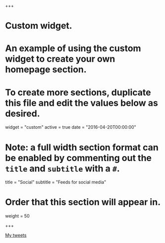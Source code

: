 +++
# Custom widget.
# An example of using the custom widget to create your own homepage section.
# To create more sections, duplicate this file and edit the values below as desired.
widget = "custom"
active = true
date = "2016-04-20T00:00:00"

# Note: a full width section format can be enabled by commenting out the `title` and `subtitle` with a `#`.
title = "Social"
subtitle = "Feeds for social media"

# Order that this section will appear in.
weight = 50

+++
 [<i class="fab fa-twitter big-icon"></i>](https://twitter.com/anpefi/)
 
<a class="twitter-timeline" data-width="500" data-height="400" data-theme="light" href="https://twitter.com/anpefi?ref_src=twsrc%5Etfw">My tweets</a> <script async src="https://platform.twitter.com/widgets.js" charset="utf-8"></script>